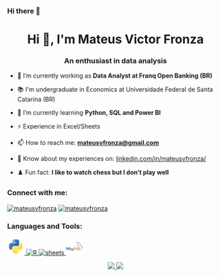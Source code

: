 ### Hi there 👋
<h1 align="center">Hi 👋, I'm Mateus Victor Fronza</h1>
<h3 align="center">An enthusiast in data analysis</h3>

- 🔭 I’m currently working as **Data Analyst at Franq Open Banking (BR)** 

- 📚 I'm undergraduate in Economics at Universidade Federal de Santa Catarina (BR)

- 🌱 I’m currently learning **Python, SQL and Power BI**

- ⚡ Experience in Excel/Sheets

- 📫 How to reach me: **mateusvfronza@gmail.com**

- 📄 Know about my experiences on: [linkedin.com/in/mateusvfronza/](https://www.linkedin.com/in/mateusvfronza/)

- ♟️ Fun fact: **I like to watch chess but I don’t play well**

<h3 align="left">Connect with me:</h3>
<p align="left">
<a href="https://linkedin.com/in/mateusvfronza" target="blank"><img align="center" src="https://raw.githubusercontent.com/rahuldkjain/github-profile-readme-generator/master/src/images/icons/Social/linked-in-alt.svg" alt="mateusvfronza" height="30" width="40" /></a>
<a href="https://kaggle.com/mateusvfronza" target="blank"><img align="center" src="https://raw.githubusercontent.com/rahuldkjain/github-profile-readme-generator/master/src/images/icons/Social/kaggle.svg" alt="mateusvfronza" height="30" width="40" /></a>
</p>

<h3 align="left">Languages and Tools:</h3>
</a> </a> <a href="https://www.python.org" target="_blank" rel="noreferrer"> <img src="https://raw.githubusercontent.com/devicons/devicon/master/icons/python/python-original.svg" alt="python" width="40" height="40"/> </a> <a href="https://www.rstudio.com/" target="_blank" rel="noreferrer"> <img src="https://www.r-project.org/Rlogo.png" alt="R" width="40" height="40"/> </a> <a href="https://workspace.google.com/intl/pt-BR/products/sheets/?utm_source=google&utm_medium=cpc&utm_campaign=latam-BR-all-pt-dr-bkws-all-all-trial-e-dr-1011272-LUAC0011912&utm_content=text-ad-none-any-DEV_c-CRE_477535133496-ADGP_Hybrid%20%7C%20BKWS%20-%20EXA%20%7C%20Txt%20~%20Sheets_Sheets-KWID_43700057673113431-kwd-11403239008&utm_term=KW_google%20sheets-ST_google%20sheets&gclid=CjwKCAiAyPyQBhB6EiwAFUuakt7rrV5prsikfQ-uS-CEpP23eeRu34dryXB0uVSeXOcsJXUQ1VkuyxoCPQ0QAvD_BwE&gclsrc=aw.ds" target="_blank" rel="noreferrer"> <img src="https://www.gstatic.com/images/branding/product/1x/hh_sheets_64dp.png" alt="sheets" width="40" height="40"/> <a href="https://www.mysql.com/" target="_blank" rel="noreferrer"> <img src="https://raw.githubusercontent.com/devicons/devicon/master/icons/mysql/mysql-original-wordmark.svg" alt="mysql" width="40" height="40"/>  </a></p>

<div align="center">
  <a href="https://github.com/mateusvfronza">
  <img height="150em" src="https://github-readme-stats.vercel.app/api?username=mateusvfronza&show_icons=true&theme=graywhite&include_all_commits=true&count_private=true"/>
  <img height="151em" src="https://github-readme-stats.vercel.app/api/top-langs/?username=mateusvfronza&layout=compact&langs_count=7&theme=graywhite"/>
</div>

<!--
![Top Langs](https://github-readme-stats.vercel.app/api/top-langs/?username=mateusvfronza&theme=graywhite )

**MateusVFronza/MateusVFronza** is a ✨ _special_ ✨ repository because its `README.md` (this file) appears on your GitHub profile.

Here are some ideas to get you started:

- 🔭 I’m currently working on ...
- 🌱 I’m currently learning ...
- 👯 I’m looking to collaborate on ...
- 🤔 I’m looking for help with ...
- 💬 Ask me about ...
- 📫 How to reach me: ...
- 😄 Pronouns: ...
- ⚡ Fun fact: ...
-->
